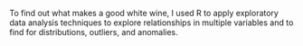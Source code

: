 To find out what makes a good white wine, I used R to apply exploratory data analysis techniques to explore relationships in multiple variables and to find for distributions, outliers, and anomalies.